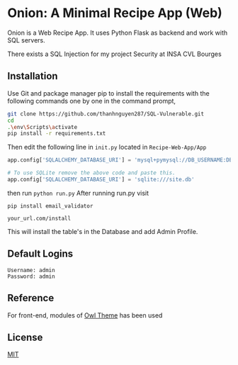 # Onion: A Minimal Recipe App (Web)

Onion is a Web Recipe App. It uses Python Flask as backend and work with SQL servers.

There exists a SQL Injection for my project Security at INSA CVL Bourges

## Installation

Use Git and package manager pip to install the requirements with the following commands one by one in the command prompt,

```bash
git clone https://github.com/thanhnguyen287/SQL-Vulnerable.git
cd 
.\env\Scripts\activate
pip install -r requirements.txt
```
Then edit the following line in ```init.py``` located in ```Recipe-Web-App/App```
```python
app.config['SQLALCHEMY_DATABASE_URI'] = 'mysql+pymysql://DB_USERNAME:DB_PASSWORD@DB_HOST/DB_NAME'

# To use SQLite remove the above code and paste this.
app.config['SQLALCHEMY_DATABASE_URI'] = 'sqlite:///site.db'
```

then run ```python run.py``` After running run.py visit 
```
pip install email_validator

your_url.com/install
```
This will install the table's in the Database and add Admin Profile.


## Default Logins

```
Username: admin
Password: admin
```

## Reference
For front-end, modules of [Owl Theme](https://owltheme.com/) has been used

## License
[MIT](https://choosealicense.com/licenses/mit/)

